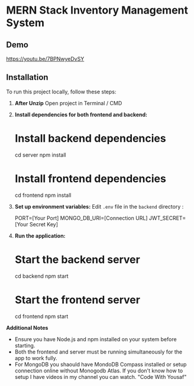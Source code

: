 # MERN Stack Inventory Management System

## Demo
https://youtu.be/7BPNwyeDvSY

## Installation
To run this project locally, follow these steps:

1. **After Unzip**
   Open project in Terminal / CMD

2. **Install dependencies for both frontend and backend:**

   # Install backend dependencies
   cd server
   npm install

   # Install frontend dependencies
   cd frontend
   npm install

3. **Set up environment variables:**
   Edit `.env` file in the `backend` directory :

   PORT=[Your Port]
   MONGO_DB_URI=[Connection URL]
   JWT_SECRET=[Your Secret Key]


4. **Run the application:**
   
   # Start the backend server
   cd backend
   npm start

   # Start the frontend server
   cd frontend
   npm start


**Additional Notes**

   - Ensure you have Node.js and npm installed on your system before starting.
   - Both the frontend and server must be running simultaneously for the app to work fully.
   - For MongoDB you shaould have MondoDB Compass installed or setup connection online without Monogodb Atlas. If you don't know how to setup I have videos in my channel you can watch. "Code With Yousaf"